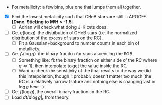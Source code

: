 - For metallicity: a few bins, plus one that lumps them all together.

- [x] Find the lowest metallicity such that CHeB stars are still in APOGEE. **[Done. Sticking to M/H > -1.5]**
  - [ ] Adrian will check what doing J-K cuts does.
- [ ] Get $q(\log g)$, the distribution of CHeB stars (i.e. the normalized distribution of the excess of stars on the RC).
  - [ ] Fit a Gaussian+background to number counts in each bin of metallicity.
- [ ] Get $f_r(\log g)$, the binary fraction for stars ascending the RGB.
  - [ ] Something like: fit the binary fraction on either side of the RC (where $q \ll 1$), then interpolate to get the value inside the RC.
  - [ ] Want to check the sensitivity of the final results to the way we did this interpolation, though it probably doesn't matter too much (the RC is a relatively narrow feature and nothing else is changing fast in $\log g$ here...).
- [ ] Get $f(\log g)$, the overall binary fraction on the RC.
- [ ] Load $dt/d\log g|_r$ from theory.